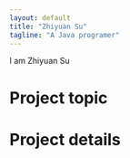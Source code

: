 ```yaml
--- 
layout: default 
title: "Zhiyuan Su" 
tagline: "A Java programer" 
---
```


I am Zhiyuan Su                                                 

# Project topic


# Project details

